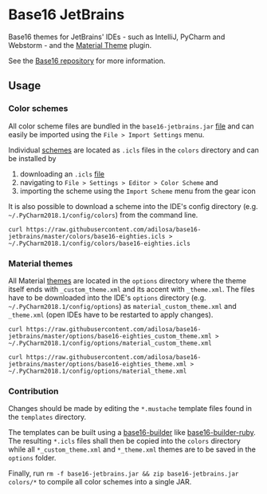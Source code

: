 # Base16 JetBrains
Base16 themes for JetBrains' IDEs - such as IntelliJ, PyCharm and Webstorm - and the [Material Theme](https://github.com/ChrisRM/material-theme-jetbrains) plugin.

See the [Base16 repository](https://github.com/chriskempson/base16) for more information.

## Usage

### Color schemes
All color scheme files are bundled in the `base16-jetbrains.jar` [file](https://github.com/adilosa/base16-jetbrains/blob/master/base16-jetbrains.jar?raw=true) and can easily be imported using the `File > Import Settings` menu.

Individual [schemes](https://github.com/adilosa/base16-jetbrains/tree/master/colors) are located as `.icls` files in the `colors` directory and can be installed by

1. downloading an `.icls` [file](https://github.com/adilosa/base16-jetbrains/tree/master/colors)
2. navigating to `File > Settings > Editor > Color Scheme` and
3. importing the scheme using the `Import Scheme` menu from the gear icon

It is also possible to download a scheme into the IDE's config directory (e.g. `~/.PyCharm2018.1/config/colors`) from the command line.
```
curl https://raw.githubusercontent.com/adilosa/base16-jetbrains/master/colors/base16-eighties.icls > ~/.PyCharm2018.1/config/colors/base16-eighties.icls
```

### Material themes

All Material [themes](https://github.com/adilosa/base16-jetbrains/tree/master/options) are located in the `options` directory where the theme itself ends with `_custom_theme.xml` and its accent with `_theme.xml`. The files have to be downloaded into the IDE's `options` directory (e.g. `~/.PyCharm2018.1/config/options`) as `material_custom_theme.xml` and `_theme.xml` (open IDEs have to be restarted to apply changes).
```
curl https://raw.githubusercontent.com/adilosa/base16-jetbrains/master/options/base16-eighties_custom_theme.xml > ~/.PyCharm2018.1/config/options/material_custom_theme.xml

curl https://raw.githubusercontent.com/adilosa/base16-jetbrains/master/options/base16-eighties_theme.xml > ~/.PyCharm2018.1/config/options/material_theme.xml
```


### Contribution

Changes should be made by editing the `*.mustache` template files found in the `templates` directory.

The templates can be built using a [base16-builder](https://github.com/chriskempson/base16#builder-repositories) like [base16-builder-ruby](https://github.com/obahareth/base16-builder-ruby). The resulting `*.icls` files shall then be copied into the `colors` directory while all `*_custom_theme.xml` and `*_theme.xml` themes are to be saved in the `options` folder.

Finally, run `rm -f base16-jetbrains.jar && zip base16-jetbrains.jar colors/*` to compile all color schemes into a single JAR.
